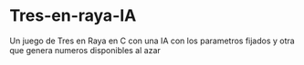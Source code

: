 # Tres-en-raya-IA
Un juego de Tres en Raya en C con una IA con los parametros fijados y otra que genera numeros disponibles al azar
